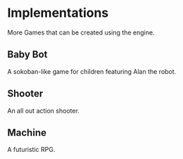 # Implementations 
More Games that can be created using the engine.
## Baby Bot
A sokoban-like game for children featuring Alan the robot.
## Shooter
An all out action shooter.
## Machine
A futuristic RPG.
